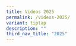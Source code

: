 ```yaml
---
title: Videos 2025
permalink: /videos-2025/
variant: tiptap
description: ""
third_nav_title: "2025"
---
```

